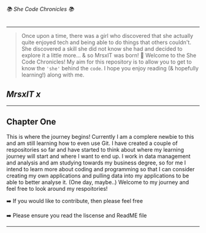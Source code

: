 ###### 📚 She Code Chronicles 📚

---
>Once upon a time, there was a girl who discovered that she actually quite enjoyed tech and being able to do things that others couldn't. She discovered a skill she did not know she had and decided to explore it a little more...
& so MrsxIT was born! 👶
>Welcome to the She Code Chronicles! My aim for this repository is to allow you to get to know the ```'she'``` behind the ```code```. I hope you enjoy reading (& hopefully learning!) along with me.

*MrsxIT x*
---

---
## Chapter One

This is where the journey begins! Currently I am a complere newbie to this and am still learning how to even use Git. I have created a couple of respositories so far and have started to think about where my learning journey will start and where I want to end up. I work in data management and analysis and am studying towards my business degree, so for me I intend to learn more about coding and programming so that I can consider creating my own applications and pulling data into my applications to be able to better analyse it. (One day, maybe..)
Welcome to my journey and feel free to look around my respoitories!

➡️ If you would like to contribute, then please feel free

➡️ Please ensure you read the liscense and ReadME file

---
